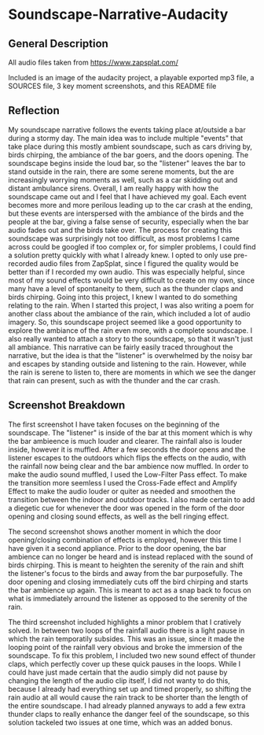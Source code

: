 # Soundscape-Narrative-Audacity

## General Description

All audio files taken from https://www.zapsplat.com/

Included is an image of the audacity project, a playable exported mp3 file, a SOURCES file, 3 key moment screenshots, and this README file


## Reflection

   My soundscape narrative follows the events taking place at/outside a bar during a stormy day. The main idea was to include multiple "events" that take place during this mostly ambient soundscape, such as cars driving by, birds chirping, the ambiance of the bar goers, and the doors opening. The soundscape begins inside the loud bar, so the "listener" leaves the bar to stand outside in the rain, there are some serene moments, but the are increasingly worrying moments as well, such as a car skidding out and distant ambulance sirens. Overall, I am really happy with how the soundscape came out and I feel that I have achieved my goal. Each event becomes more and more perilous leading up to the car crash at the ending, but these events are interspersed with the ambiance of the birds and the people at the bar, giving a false sense of security, especially when the bar audio fades out and the birds take over. 
  The process for creating this soundscape was surprisingly not too difficult, as most problems I came across could be googled if too complex or, for simpler problems, I could find a solution pretty quickly with what I already knew. I opted to only use pre-recorded audio files from ZapSplat, since I figured the quality would be better than if I recorded my own audio. This was especially helpful, since most of my sound effects would be very difficult to create on my own, since many have a level of spontaneity to them, such as the thunder claps and birds chirping. Going into this project, I knew I wanted to do something relating to the rain. When I started this project, I was also writing a poem for another class about the ambiance of the rain, which included a lot of audio imagery. So, this soundscape project seemed like a good opportunity to explore the ambiance of the rain even more, with a complete soundscape. I also really wanted to attach a story to the soundscape, so that it wasn't just all ambiance. This narrative can be fairly easily traced throughout the narrative, but the idea is that the "listener" is overwhelmed by the noisy bar and escapes by standing outside and listening to the rain. However, while the rain is serene to listen to, there are moments in which we see the danger that rain can present, such as with the thunder and the car crash.

## Screenshot Breakdown

The first screenshot I have taken focuses on the beginning of the soundscape. The "listener" is inside of the bar at this moment which is why the bar ambieence is much louder and clearer. The rainfall also is louder inside, however it is muffled. After a few seconds the door opens and the listener escapes to the outdoors which flips the effects on the audio, with the rainfall now being clear and the bar ambience now muffled. In order to make the audio sound muffled, I used the Low-Filter Pass effect. To make the transition more seemless I used the Cross-Fade effect and Amplify Effect to make the audio louder or quiter as needed and smoothen the transition between the indoor and outdoor tracks. I also made certain to add a diegetic cue for whenever the door was opened in the form of the door opening and closing sound effects, as well as the bell ringing effect.

The second screenshot shows another moment in which the door opening/closing combination of effects is employed, however this time I have given it a second appliance. Prior to the door opening, the bar ambience can no longer be heard and is instead replaced with the sound of birds chirping. This is meant to  heighten the serenity of the rain and shift the listener's focus to the birds and away from the bar purposefully. The door opening and closing immediately cuts off the bird chirping and starts the bar ambience up again. This is meant to act as a snap back to focus on what is immediately arround the listener as opposed to the serenity of the rain.

The third screenshot included highlights a minor problem that I cratively solved. In between two loops of the rainfall audio there is a light pause in which the rain temporatily subsides. This was an issue, since it made the looping point of the rainfall very obvious and broke the immersion of the soundscape. To fix this problem, I included two new sound effect of thunder claps, which perfectly cover up these quick pauses in the loops. While I could have just made certain that the audio simply did not pause by changing the length of the audio clip itself, I did not wanty to do this, because I already had everything set up and timed properly, so shifting the rain audio at all would cause the rain track to be shorter than the length of the entire soundscape. I had already planned anyways to add a few extra thunder claps to really enhance the danger feel of the soundscape, so this solution tackeled two issues at one time, which was an added bonus.
